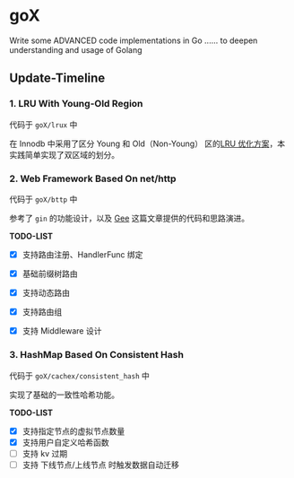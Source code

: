 # goX
Write some ADVANCED code implementations in Go ...... to deepen understanding and usage of Golang

## Update-Timeline

### 1. LRU With Young-Old Region

代码于 `goX/lrux` 中

在 Innodb 中采用了区分 Young 和 Old（Non-Young） 区的[LRU 优化方案](https://dev.mysql.com/doc/refman/8.4/en/innodb-buffer-pool.html)，本实践简单实现了双区域的划分。


### 2. Web Framework Based On net/http

代码于 `goX/bttp` 中

参考了 `gin` 的功能设计，以及 [Gee](https://geektutu.com/post/gee.html) 这篇文章提供的代码和思路演进。

**TODO-LIST**

- [x] 支持路由注册、HandlerFunc 绑定
- [x] 基础前缀树路由
- [x] 支持动态路由
- [x] 支持路由组
- [x] 支持 Middleware 设计


### 3. HashMap Based On Consistent Hash

代码于 `goX/cachex/consistent_hash` 中

实现了基础的一致性哈希功能。

**TODO-LIST**

- [x] 支持指定节点的虚拟节点数量
- [x] 支持用户自定义哈希函数
- [ ] 支持 kv 过期
- [ ] 支持 下线节点/上线节点 时触发数据自动迁移
